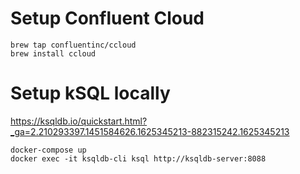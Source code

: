 
# Setup Confluent Cloud
```
brew tap confluentinc/ccloud
brew install ccloud
```

# Setup kSQL locally
https://ksqldb.io/quickstart.html?_ga=2.210293397.1451584626.1625345213-882315242.1625345213

```
docker-compose up
docker exec -it ksqldb-cli ksql http://ksqldb-server:8088
```
